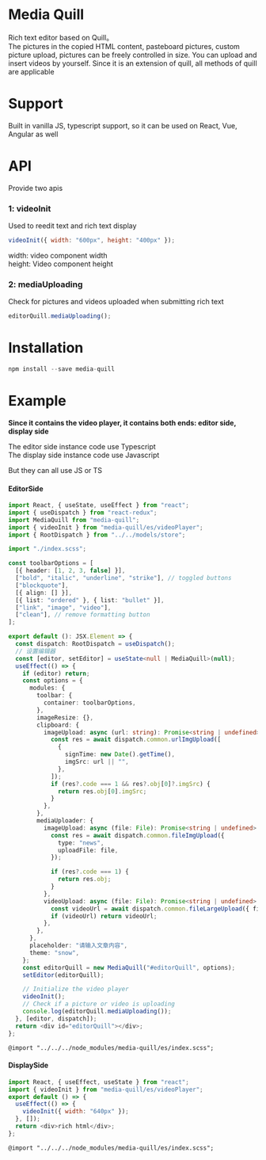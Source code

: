 # Media Quill

Rich text editor based on Quill。  
The pictures in the copied HTML content, pasteboard pictures, custom picture upload, pictures can be freely controlled in size. You can upload and insert videos by yourself. Since it is an extension of quill, all methods of quill are applicable

# Support

Built in vanilla JS, typescript support, so it can be used on React, Vue, Angular as well

# API

Provide two apis

### 1: videoInit

Used to reedit text and rich text display

```javascript
videoInit({ width: "600px", height: "400px" });
```

width: video component width  
height: Video component height

### 2: mediaUploading

Check for pictures and videos uploaded when submitting rich text

```javascript
editorQuill.mediaUploading();
```

# Installation

```javascript
npm install --save media-quill
```

# Example

**Since it contains the video player, it contains both ends: editor side, display side**

The editor side instance code use Typescript  
The display side instance code use Javascript

But they can all use JS or TS

#### EditorSide

```typescript
import React, { useState, useEffect } from "react";
import { useDispatch } from "react-redux";
import MediaQuill from "media-quill";
import { videoInit } from "media-quill/es/videoPlayer";
import { RootDispatch } from "../../models/store";

import "./index.scss";

const toolbarOptions = [
  [{ header: [1, 2, 3, false] }],
  ["bold", "italic", "underline", "strike"], // toggled buttons
  ["blockquote"],
  [{ align: [] }],
  [{ list: "ordered" }, { list: "bullet" }],
  ["link", "image", "video"],
  ["clean"], // remove formatting button
];

export default (): JSX.Element => {
  const dispatch: RootDispatch = useDispatch();
  // 设置编辑器
  const [editor, setEditor] = useState<null | MediaQuill>(null);
  useEffect(() => {
    if (editor) return;
    const options = {
      modules: {
        toolbar: {
          container: toolbarOptions,
        },
        imageResize: {},
        clipboard: {
          imageUpload: async (url: string): Promise<string | undefined> => {
            const res = await dispatch.common.urlImgUpload([
              {
                signTime: new Date().getTime(),
                imgSrc: url || "",
              },
            ]);
            if (res?.code === 1 && res?.obj[0]?.imgSrc) {
              return res.obj[0].imgSrc;
            }
          },
        },
        mediaUploader: {
          imageUpload: async (file: File): Promise<string | undefined> => {
            const res = await dispatch.common.fileImgUpload({
              type: "news",
              uploadFile: file,
            });

            if (res?.code === 1) {
              return res.obj;
            }
          },
          videoUpload: async (file: File): Promise<string | undefined> => {
            const videoUrl = await dispatch.common.fileLargeUpload({ file });
            if (videoUrl) return videoUrl;
          },
        },
      },
      placeholder: "请输入文章内容",
      theme: "snow",
    };
    const editorQuill = new MediaQuill("#editorQuill", options);
    setEditor(editorQuill);

    // Initialize the video player
    videoInit();
    // Check if a picture or video is uploading
    console.log(editorQuill.mediaUploading());
  }, [editor, dispatch]);
  return <div id="editorQuill"></div>;
};
```

```stylesheet
@import "../../../node_modules/media-quill/es/index.scss";
```

#### DisplaySide

```javascript
import React, { useEffect, useState } from "react";
import { videoInit } from "media-quill/es/videoPlayer";
export default () => {
  useEffect(() => {
    videoInit({ width: "640px" });
  }, []);
  return <div>rich html</div>;
};
```

```stylesheet
@import "../../../node_modules/media-quill/es/index.scss";
```

